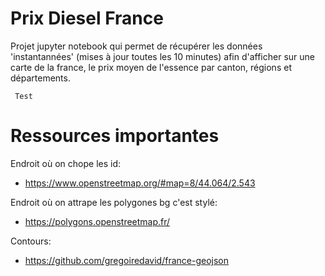 


# Prix Diesel France
Projet jupyter notebook qui permet de récupérer les données 'instantannées' (mises à jour toutes les 10 minutes) afin d'afficher sur une carte de la france, le prix moyen de l'essence par canton, régions et départements.


<code> Test </code>



# Ressources importantes
Endroit où on chope les id:
  * https://www.openstreetmap.org/#map=8/44.064/2.543

Endroit où on attrape les polygones bg c'est stylé:
  * https://polygons.openstreetmap.fr/

Contours:
 * https://github.com/gregoiredavid/france-geojson
